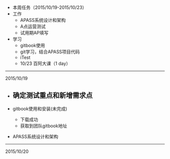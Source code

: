 * 本周任务（2015/10/19-2015/10/23）
* 工作
  - APASS系统设计和架构
  - A点运营测试
  - 试用期AP填写
* 学习 
  - gitbook使用
  - git学习，结合APASS项目代码
  - iTest
  - 10/23 百阿大课（1 day）
  

---
2015/10/19

* 确定测试重点和新增需求点
  -

* gitbook使用和安装(未完成)
  - 下载成功
  - 获取到团队gitbook地址

* APASS系统设计和架构
  
---
2015/10/20
